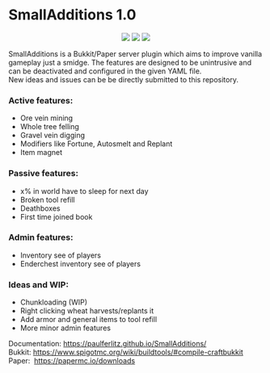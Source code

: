 # SmallAdditions 1.0
<p align="center">
  <img src="https://img.shields.io/badge/version-1.0-blue">
  <img src="https://img.shields.io/badge/bukkit-1.16.4-green">
  <img src="https://img.shields.io/badge/paper-1.16.4-green">
</p>

SmallAdditions is a Bukkit/Paper server plugin which aims to improve vanilla gameplay just a smidge.
The features are designed to be unintrusive and can be deactivated and configured in the given YAML file.  
New ideas and issues can be be directly submitted to this repository.


### Active features:
- Ore vein mining
- Whole tree felling
- Gravel vein digging
- Modifiers like Fortune, Autosmelt and Replant
- Item magnet
### Passive features:
- x% in world have to sleep for next day
- Broken tool refill
- Deathboxes
- First time joined book
### Admin features:
- Inventory see of players
- Enderchest inventory see of players
### Ideas and WIP:
- Chunkloading (WIP)
- Right clicking wheat harvests/replants it
- Add armor and general items to tool refill
- More minor admin features

Documentation: https://paulferlitz.github.io/SmallAdditions/  
Bukkit:&nbsp;https://www.spigotmc.org/wiki/buildtools/#compile-craftbukkit  
Paper:&nbsp;&nbsp;https://papermc.io/downloads
